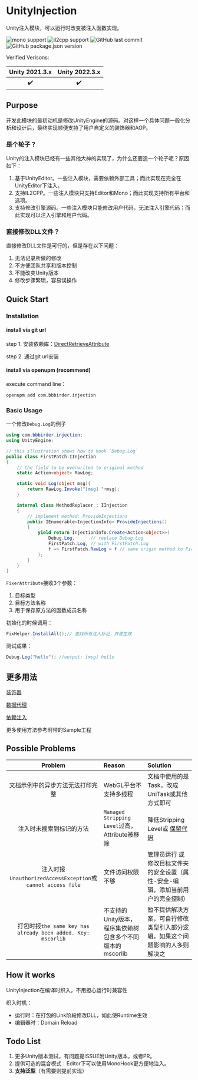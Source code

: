# UnityInjection

Unity注入模块，可以运行时改变被注入函数实现。

![mono support](http://img.shields.io/badge/Mono-support-green)
![il2cpp support](http://img.shields.io/badge/IL2CPP-support-green)
![GitHub last commit](http://img.shields.io/github/last-commit/labbbirder/UnityInjection)
![GitHub package.json version](http://img.shields.io/github/package-json/v/labbbirder/UnityInjection)

Verified Verisons:

|Unity 2021.3.x|Unity 2022.3.x|
|:-:|:-:|
|:heavy_check_mark:|:heavy_check_mark:|

## Purpose

开发此模块的最初动机是修改UnityEngine的源码。对这样一个具体问题一般化分析和设计后，最终实现顺便支持了用户自定义的装饰器和AOP。

### 是个轮子？

Unity的注入模块已经有一些其他大神的实现了，为什么还要造一个轮子呢？原因如下：

1. 基于UnityEditor。一些注入模块，需要依赖外部工具；而此实现在完全在UnityEditor下注入。
2. 支持IL2CPP。一些注入模块只支持Editor和Mono；而此实现支持所有平台和选项。
3. 支持修改引擎源码。一些注入模块只能修改用户代码，无法注入引擎代码；而此实现可以注入引擎和用户代码。

### 直接修改DLL文件？

直接修改DLL文件是可行的，但是存在以下问题：

1. 无法记录所做的修改
2. 不方便团队共享和版本控制
3. 不能改变Unity版本
4. 修改步骤繁琐，容易误操作

## Quick Start

### Installation

#### install via git url

step 1. 安装依赖库：[DirectRetrieveAttribute](https://github.com/labbbirder/DirectRetrieveAttribute#安装)

step 2. 通过git url安装

#### install via openupm (recommend)

execute command line：

```bash
openupm add com.bbbirder.injection
```

### Basic Usage

一个修改`Debug.Log`的例子

```csharp
using com.bbbirder.injection;
using UnityEngine;

// this illustration shows how to hook `Debug.Log`
public class FirstPatch:IInjection
{
    // the field to be overwrited to original method
    static Action<object> RawLog;

    static void Log(object msg){
        return RawLog.Invoke("[msg] "+msg); 
    }

    internal class MethodReplacer : IInjection
    {
        // implement method: ProvideInjections
        public IEnumerable<InjectionInfo> ProvideInjections()
        {
            yield return InjectionInfo.Create<Action<object>>(
                Debug.Log,      // replace Debug.Log
                FirstPatch.Log, // with FirstPatch.Log
                f => FirstPatch.RawLog = f // save origin method to FirstPatch.RawLog
            );
        }
    }
}

```

`FixerAttribute`接收3个参数：

  1. 目标类型
  2. 目标方法名称
  3. 用于保存原方法的函数成员名称

初始化的时候调用：

```csharp
FixHelper.InstallAll();// 查找所有注入标记，并使生效
```

测试成果：

```csharp
Debug.Log("hello"); //output: [msg] hello
```

## 更多用法

[装饰器](./Documentation/usage-decorator.md)

[数据代理](./Documentation/usage-proxy.md)

[依赖注入](./Documentation/usage-di.md)

更多使用方法参考附带的Sample工程

## Possible Problems

|Problem|Reason|Solution|
|:-:|:-|:-|
|文档示例中的异步方法无法打印完整|WebGL平台不支持多线程|文档中使用的是Task，改成UniTask或其他方式即可|
|注入时未搜索到标记的方法|`Managed Stripping Level`过高，Attribute被移除|降低Stripping Level或 [保留代码](https://docs.unity3d.com/Manual/ManagedCodeStripping.html)|
|注入时报`UnauthorizedAccessException`或`cannot access file`|文件访问权限不够|管理员运行 或 修改目标文件夹的安全设置（属性-安全-编辑，添加当前用户的完全控制）|
|打包时报`the same key has already been added. Key: mscorlib`|不支持的Unity版本，程序集依赖树包含多个不同版本的mscorlib|暂不提供解决方案，可自行修改类型引入部分逻辑，如果这个问题影响的人多则解决之|

## How it works

UnityInjection在编译时织入，不用担心运行时兼容性

织入时机：

* 运行时：在打包的Link阶段修改DLL，如此使Runtime生效
* 编辑器时：Domain Reload

## Todo List

1. 更多Unity版本测试，有问题提ISSUE附Unity版本，或者PR。
2. 提供可选的混合模式：Editor下可以使用MonoHook更方便地注入。
3. **支持泛型**（有需要则提前实现）
